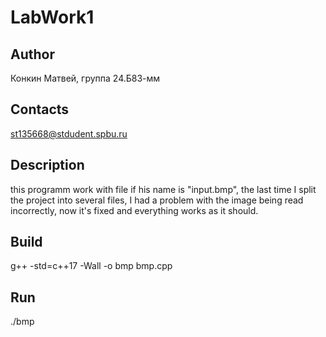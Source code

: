 # LabWork1
## Author
Конкин Матвей, группа 24.Б83-мм
## Contacts
st135668@stdudent.spbu.ru
## Description
this programm work with file if his name is "input.bmp", the last time I split the project into several files, I had a problem with the image being read incorrectly, now it's fixed and everything works as it should.
## Build
g++ -std=c++17 -Wall -o bmp bmp.cpp
## Run
./bmp